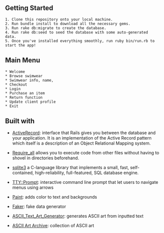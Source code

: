 
## Getting Started
    1. Clone this repository onto your local machine.
    2. Run bundle install to download all the necessary gems.
    3. Run rake db:migrate to create the database.
    4. Run rake db:seed to seed the database with some auto-generated data.
    5. Once you've installed everything smoothly, run ruby bin/run.rb to start the app!    


## Main Menu
    * Welcome
    * Browse swimwear
    * Swimwear info, name, 
    * Checkout
    * Login 
    * Purchase an item
    * Return function
    * Update client profile
    * Exit


## Built with 
* [ActiveRecord](https://github.com/rails/rails/tree/master/activerecord): interface that Rails gives you between the database and your application. It is an implementation of the Active Record pattern which itself is a description of an Object Relational Mapping system.

* [Require_all](https://github.com/jarmo/require_all) allows you to execute code from other files without having to shovel in directories beforehand.

* [sqlite3](https://rubygems.org/gems/sqlite3/versions/1.3.11) a C-language library that implements a small, fast, self-contained, high-reliability, full-featured, SQL database engine. 


* [TTY::Prompt](https://github.com/piotrmurach/tty-prompt): interactive command line prompt that let users to navigate menus using arrows

* [Paint](https://github.com/janlelis/paint): adds color to text and backgrounds

* [Faker](https://github.com/faker-ruby/faker): fake data generator

* [ASCII_Text_Art_Generator](https://fsymbols.com/generators/carty/): generates ASCII art from inputted text

* [ASCII Art Archive](https://www.asciiart.eu/): collection of ASCII art
